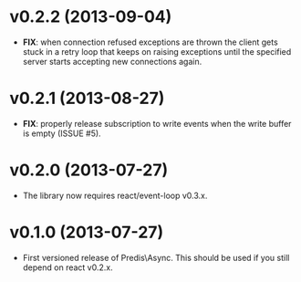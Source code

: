 v0.2.2 (2013-09-04)
===============================================================================

 - __FIX__: when connection refused exceptions are thrown the client gets stuck
   in a retry loop that keeps on raising exceptions until the specified server
   starts accepting new connections again.

v0.2.1 (2013-08-27)
===============================================================================

- __FIX__: properly release subscription to write events when the write buffer
  is empty (ISSUE #5).

v0.2.0 (2013-07-27)
===============================================================================

- The library now requires react/event-loop v0.3.x.

v0.1.0 (2013-07-27)
===============================================================================

- First versioned release of Predis\Async. This should be used if you still
  depend on react v0.2.x.
